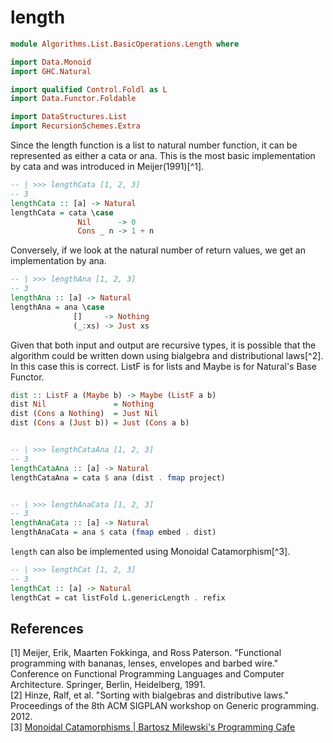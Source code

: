 # length

```hs
module Algorithms.List.BasicOperations.Length where

import Data.Monoid
import GHC.Natural

import qualified Control.Foldl as L
import Data.Functor.Foldable

import DataStructures.List
import RecursionSchemes.Extra
```

Since the length function is a list to natural number function, it can be represented as either a cata or ana. This is the most basic implementation by cata and was introduced in Meijer(1991)[^1].

```hs
-- | >>> lengthCata [1, 2, 3]
-- 3
lengthCata :: [a] -> Natural
lengthCata = cata \case
               Nil      -> 0
               Cons _ n -> 1 + n
```

Conversely, if we look at the natural number of return values, we get an implementation by ana.

```hs
-- | >>> lengthAna [1, 2, 3]
-- 3
lengthAna :: [a] -> Natural
lengthAna = ana \case
              []     -> Nothing
              (_:xs) -> Just xs
```

Given that both input and output are recursive types, it is possible that the algorithm could be written down using bialgebra and distributional laws[^2]. In this case this is correct. ListF is for lists and Maybe is for Natural's Base Functor.

```hs
dist :: ListF a (Maybe b) -> Maybe (ListF a b)
dist Nil               = Nothing
dist (Cons a Nothing)  = Just Nil
dist (Cons a (Just b)) = Just (Cons a b)


-- | >>> lengthCataAna [1, 2, 3]
-- 3
lengthCataAna :: [a] -> Natural
lengthCataAna = cata $ ana (dist . fmap project)


-- | >>> lengthAnaCata [1, 2, 3]
-- 3
lengthAnaCata :: [a] -> Natural
lengthAnaCata = ana $ cata (fmap embed . dist)
```

`length` can also be implemented using Monoidal Catamorphism[^3].

```hs
-- | >>> lengthCat [1, 2, 3]
-- 3
lengthCat :: [a] -> Natural
lengthCat = cat listFold L.genericLength . refix
```

## References
[1] Meijer, Erik, Maarten Fokkinga, and Ross Paterson. "Functional programming with bananas, lenses, envelopes and barbed wire." Conference on Functional Programming Languages and Computer Architecture. Springer, Berlin, Heidelberg, 1991.  
[2] Hinze, Ralf, et al. "Sorting with bialgebras and distributive laws." Proceedings of the 8th ACM SIGPLAN workshop on Generic programming. 2012.  
[3] [Monoidal Catamorphisms \| Bartosz Milewski's Programming Cafe](https://bartoszmilewski.com/2020/06/15/monoidal-catamorphisms/)  
